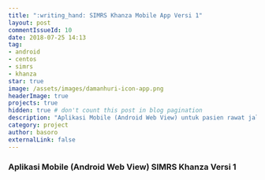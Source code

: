 ```yaml
---
title: ":writing_hand: SIMRS Khanza Mobile App Versi 1"
layout: post
commentIssueId: 10 
date: 2018-07-25 14:13
tag:
- android
- centos
- simrs
- khanza
star: true
image: /assets/images/damanhuri-icon-app.png
headerImage: true
projects: true
hidden: true # don't count this post in blog pagination
description: "Aplikasi Mobile (Android Web View) untuk pasien rawat jalan SIMRS Khanza"
category: project
author: basoro
externalLink: false
---
```


### Aplikasi Mobile (Android Web View) SIMRS Khanza Versi 1
